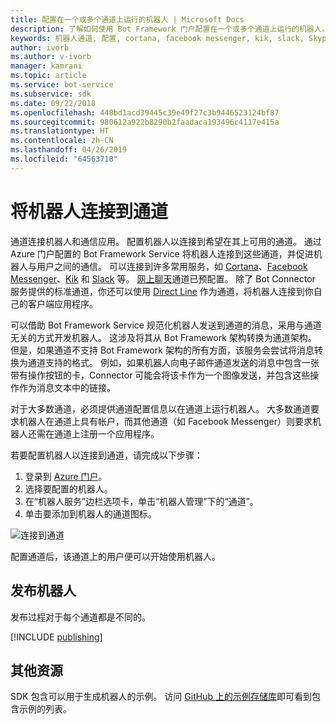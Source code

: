 ```yaml
---
title: 配置在一个或多个通道上运行的机器人 | Microsoft Docs
description: 了解如何使用 Bot Framework 门户配置在一个或多个通道上运行的机器人。
keywords: 机器人通道, 配置, cortana, facebook messenger, kik, slack, Skype, Azure 门户
author: ivorb
ms.author: v-ivorb
manager: kamrani
ms.topic: article
ms.service: bot-service
ms.subservice: sdk
ms.date: 09/22/2018
ms.openlocfilehash: 448bd1acd39445c39e49f27c3b9446523124bf87
ms.sourcegitcommit: 980612a922b8290b2faadaca193496c4117e415a
ms.translationtype: HT
ms.contentlocale: zh-CN
ms.lasthandoff: 04/26/2019
ms.locfileid: "64563718"
---
```

# <a name="connect-a-bot-to-channels"></a>将机器人连接到通道

通道连接机器人和通信应用。 配置机器人以连接到希望在其上可用的通道。 通过 Azure 门户配置的 Bot Framework Service 将机器人连接到这些通道，并促进机器人与用户之间的通信。 可以连接到许多常用服务，如 [Cortana](bot-service-channel-connect-cortana.md)、[Facebook Messenger](bot-service-channel-connect-facebook.md)、[Kik](bot-service-channel-connect-kik.md) 和 [Slack](bot-service-channel-connect-slack.md) 等。 [网上聊天](bot-service-channel-connect-webchat.md)通道已预配置。 除了 Bot Connector 服务提供的标准通道，你还可以使用 [Direct Line](bot-service-channel-connect-directline.md) 作为通道，将机器人连接到你自己的客户端应用程序。

可以借助 Bot Framework Service 规范化机器人发送到通道的消息，采用与通道无关的方式开发机器人。 这涉及将其从 Bot Framework 架构转换为通道架构。 但是，如果通道不支持 Bot Framework 架构的所有方面，该服务会尝试将消息转换为通道支持的格式。 例如，如果机器人向电子邮件通道发送的消息中包含一张带有操作按钮的卡，Connector 可能会将该卡作为一个图像发送，并包含这些操作作为消息文本中的链接。

对于大多数通道，必须提供通道配置信息以在通道上运行机器人。 大多数通道要求机器人在通道上具有帐户，而其他通道（如 Facebook Messenger）则要求机器人还需在通道上注册一个应用程序。

若要配置机器人以连接到通道，请完成以下步骤：

1. 登录到 <a href="https://portal.azure.com" target="_blank">Azure 门户</a>。
2. 选择要配置的机器人。
3. 在“机器人服务”边栏选项卡，单击“机器人管理”下的“通道”。
4. 单击要添加到机器人的通道图标。

![连接到通道](./media/channels/connect-to-channels.png)

配置通道后，该通道上的用户便可以开始使用机器人。

## <a name="publish-a-bot"></a>发布机器人

发布过程对于每个通道都是不同的。

[!INCLUDE [publishing](./includes/snippet-publish-to-channel.md)]

## <a name="additional-resources"></a>其他资源

SDK 包含可以用于生成机器人的示例。 访问 [GitHub 上的示例存储库](https://github.com/Microsoft/BotBuilder-samples)即可看到包含示例的列表。
